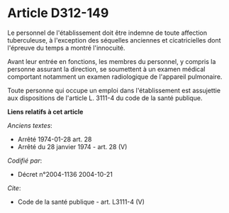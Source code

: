 # Article D312-149

Le personnel de l'établissement doit être indemne de toute affection tuberculeuse, à l'exception des séquelles anciennes et
cicatricielles dont l'épreuve du temps a montré l'innocuité. 

Avant leur entrée en fonctions, les membres du personnel, y compris la personne assurant la direction, se soumettent à un
examen médical comportant notamment un examen radiologique de l'appareil pulmonaire. 

Toute personne qui occupe un emploi dans l'établissement est assujettie aux dispositions de l'article L. 3111-4 du code de la
santé publique.

**Liens relatifs à cet article**

_Anciens textes_:

  - Arrêté 1974-01-28 art. 28
  - Arrêté du 28 janvier 1974 - art. 28 (V)

_Codifié par_:

  - Décret n°2004-1136 2004-10-21

_Cite_:

  - Code de la santé publique - art. L3111-4 (V)

